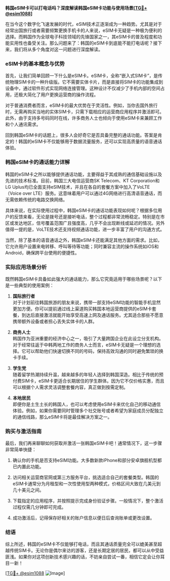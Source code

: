 **韩国eSIM卡可以打电话吗？深度解读韩国eSIM卡功能与使用场景[[TG💪+ @esim1088](https://t.me/s/esim1088)]**

在当今这个数字化飞速发展的时代，eSIM技术正逐渐成为一种趋势。尤其是对于经常出国旅行或者需要频繁更换手机卡的人来说，eSIM卡无疑是一种极为便利的选择。而韩国作为全球电子科技领域的先锋国家之一，其eSIM卡的普及程度和功能实用性也备受关注。那么问题来了：韩国的eSIM卡到底能不能打电话呢？接下来，我们将从多个角度对这一问题进行深度解读。

### eSIM卡的基本概念与优势

首先，让我们简单回顾一下什么是eSIM卡。eSIM卡，全称“嵌入式SIM卡”，是传统物理SIM卡的一种升级版。它不需要实体卡片，而是直接将SIM卡的功能集成到设备中，通过软件形式实现网络连接管理。这种设计不仅减少了手机内部的空间占用，还极大简化了用户更换运营商的操作流程。

对于普通消费者而言，eSIM卡的最大优势在于灵活性。例如，当你去国外旅行时，无需再购买当地的实体SIM卡，只需下载相应的运营商应用程序并激活即可。此外，由于支持多号码同时在线，许多商务人士也倾向于使用eSIM卡来兼顾工作和个人通讯需求。

回到韩国eSIM卡的话题上，很多人会好奇它是否具备完整的通话功能。答案是肯定的！韩国的eSIM卡不仅能够用于数据流量服务，还可以实现高质量的语音通话体验。

### 韩国eSIM卡的通话能力详解

韩国的eSIM卡之所以能够提供通话功能，主要得益于其成熟的通信基础设施以及先进的技术标准。目前，韩国三大电信运营商SK Telecom、KT Corporation和LG Uplus均已全面支持eSIM技术，并且在各自的套餐方案中加入了VoLTE（Voice over LTE）服务。这意味着用户可以通过4G网络进行高清语音通话，而无需依赖传统的电路交换网络。

具体来说，在实际使用过程中，韩国eSIM卡的通话功能表现如何呢？根据多位用户的反馈来看，无论是拨号还是接听电话，整个过程都非常流畅稳定。特别是在市区或发达地区，信号覆盖范围广且强度高，几乎不会出现断线或延迟的情况。另外值得一提的是，VoLTE技术还支持视频通话功能，进一步丰富了用户的沟通方式。

当然，除了基本的语音通话之外，韩国eSIM卡还能满足其他方面的需求。比如，它允许用户设置来电转移、呼叫等待等功能；同时兼容主流的操作系统如iOS和Android，确保跨平台使用的便捷性。

### 实际应用场景分析

既然韩国eSIM卡具备如此强大的通话能力，那么它究竟适用于哪些场景呢？以下是一些典型的使用案例：

1. **国际旅行者**  
   对于计划前往韩国旅游的朋友来说，携带一部支持eSIM功能的智能手机显然更加方便。你可以提前通过线上渠道购买韩国本地运营商提供的eSIM卡套餐，到达后直接激活就能开始享受高速上网及通话服务。尤其适合那些不愿意携带额外设备或者担心丢失实体卡的人群。

2. **商务人士**  
   韩国作为亚洲重要的经济中心之一，吸引了大量跨国企业在此设立分支机构。对于经常往返于中韩两地工作的商务人士而言，eSIM卡无疑是一个理想的选择。它可以帮助他们快速切换不同的号码，保持高效沟通的同时避免繁琐的换卡手续。

3. **学生党**  
   随着留学热潮持续升温，越来越多的年轻人选择到韩国深造。相比于传统的预付费SIM卡，eSIM卡更适合长期居住的学生群体。因为它不仅价格实惠，而且可以根据个人需求灵活调整套餐内容，真正做到按需定制。

4. **本地居民**  
   即便你是土生土长的韩国人，也可以考虑使用eSIM卡来优化自己的移动通信体验。例如，如果你需要同时管理多个社交账号或者希望为家庭成员分配独立的通信线路，那么eSIM卡将是最佳解决方案之一。

### 购买与激活指南

最后，我们再来聊聊如何获取并激活一张韩国eSIM卡吧！通常情况下，这一步骤非常简单快捷：

1. 确认你的手机是否支持eSIM功能。大多数新款iPhone和部分安卓旗舰机型都已内置此功能。
   
2. 访问相关运营商官网或第三方服务平台，挑选适合自己的套餐类型。韩国的eSIM卡通常分为月租型和一次性使用型两种模式，价格区间大致在几美元到几十美元之间。

3. 下载指定的应用程序，并按照提示完成身份验证步骤。一般情况下，整个激活过程仅需几分钟即可完成。

4. 成功激活后，记得保存好相关的账户信息以便日后查询账单或更改设置。

### 结语

综上所述，韩国的eSIM卡不仅能够打电话，而且其通话质量完全可以媲美甚至超越传统SIM卡。无论你是偶尔来访的游客，还是长期定居的居民，都可以从中受益匪浅。如果你对这项创新技术感兴趣的话，不妨亲自尝试一番，相信它定会让你耳目一新！

[[TG💪+ @esim1088](https://t.me/s/esim1088) ![Image](https://i.postimg.cc/4NQfJmqS/Snipaste-2025-05-13-00-14-12.png)]